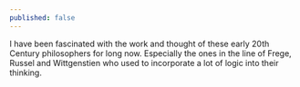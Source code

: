 ```yaml
---
published: false
---
```

I have been fascinated with the work and thought of these early 20th Century philosophers for long now. Especially the ones in the line of Frege, Russel and Wittgenstien who used to incorporate a lot of logic into their thinking. 
